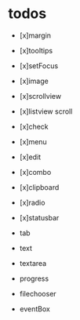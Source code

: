 # todos

- [x]margin
- [x]tooltips
- [x]setFocus
- [x]image
- [x]scrollview
- [x]listview scroll
- [x]check
- [x]menu

- [x]edit
- [x]combo
- [x]clipboard
- [x]radio
- [x]statusbar
- tab
- text
- textarea
- progress
- filechooser
- eventBox
